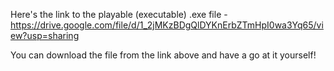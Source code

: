 Here's the link to the playable (executable) .exe file - https://drive.google.com/file/d/1_2jMKzBDgQlDYKnErbZTmHpI0wa3Yq65/view?usp=sharing

You can download the file from the link above and have a go at it yourself!
